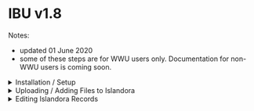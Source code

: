 # IBU v1.8

Notes:
- updated 01 June 2020
- some of these steps are for WWU users only.  Documentation for non-WWU users is coming soon.

<details>
<summary>Installation / Setup</summary>

- [ ] download from https://mabel.wwu.edu/ibu
- [ ] connect to VPN (remotevpn.wwu.edu or securevpn.wwu.edu)
- [ ] double-click the setup file
- [ ] if you encounter a warning/error screen:
    - macOS
        - if you see an "Unidentified publisher" message, cancel and right-click on the icon and click "Open".
    - Windows
        - if you see something like "Windows protected your PC".  Click "More Info" and then "Run Anyway" to proceed. 
        - ![Windows screenshot](https://bytebucket.org/wwulibraries/islandora-batch-uploader/raw/59aba294afec7ac78c2b6e43b3b7e36d6820e67a/static/windows-protected.png)
- configuration / setup ('gear' icon lower left corner)
    - if @ WWU, click the "Use Default Values" button
    - add the API keys you were given
    - click on the Eye (icon) in the top-right corner to see the hidden values
    - enter your email address, username and password and try to login
        - if you encounter a problem, close IBU and make sure you're connected to the VPN (if you are off-campus, using WiFi, or using IBU inside of a virtual machine) and then try again.
    ![config screen](https://github.com/davidbasswwu/IBU_Documentation/blob/master/img/00-configuration.png)
</details>

<details>
<summary>Uploading / Adding Files to Islandora</summary>

- Initial Page
    ![welcome screen](https://github.com/davidbasswwu/IBU_Documentation/blob/master/img/01-welcome.png)
    - Select "Owner"
        - Which organization on campus "owns" this file?  Who was it commissioned for?
    - Choose or create "Target Collection"
        - Nerd alert: this is not a true Islandora Collection; it's a virtual collection created using Drupal Taxonomies and Views.
    - Note: you will not be able to change the Owner or Target Collection on the next screen (Batch Description), but you can change the Target Collection on the Details screen (the last step of the process).
    - Access (Public or Restricted)
        - Please choose Public whenever possible.  Only Public view configurations are currently available on the Mabel website (as of May 2020).
    - Facial Recognition option
        - Note: if checked, IBU uses Clarifai to attempt to find faces in each photo, and will also try to suggest the name of the person in the event they've been tagged before.  All of that will be visible on the last (Details) page, but will not appear on the next screen.
    - Drag and drop files to begin upload process
    - Notes:
        - Start with small batches, and work your way to larger batches to make sure things are working first.
        - Make sure you have the files to upload on your local device (not a remote/network drive)
        - You should hear a "finger pop" when all of the files have been uploaded and ingested.
        - File formats processed by MABEL
            - Tested in IBU
                - tif
                - tiff
                - jpeg
                - jpg
                - png
                - pdf 
                - mp4
                - mov
                    - note: IBU converts .mov files to .mp4 to make them web-friendly, so additional processing time will be required.
            - Not yet tested in IBU
                - gif
                - mp3
                - jp2 
                - oga
                - ogg
                - flac
                - wav
                - m4v
                - mkv
                - mpeg
                - mpe
                - mpg
                - qt
                - ogv
            - Format-specific notes:
                - Still Images
                    - Please use the highest-quality (largest resolution) version you have.  Web-friendly thumbnails will be automatically generated.  Low-resolution files will generate a warning as shown in the following screenshot: [](https://d.pr/i/YiRuY2) 
                    - Recommended format: TIF
                        - .tiff files use the large-image viewer in MABEL, which has zoom and pan, and will eventually offer other features such as a tour/exhibit feature.
                    - Tiff and JPG formats can store GPS metadata, and that will be shown the the Details page if it exists.
                    - IBU features only available to this format are indicated below by "*img"
                - Video
                    - IBU features only available to this format are indicated below by "*vid"
                - PDF
                    - IBU features only available to this format are indicated below by "*pdf"
- Batch Description (Summary mode)
    - nothing is required in this interface, although it will save you time in the next screen if any of the values are the same for all files.
    - notice "Uploaded %" and "Ingest %".  Ideally, wait until both are at 100% before proceeding.
    - check the "Auto Increment" field to add consecutive numbers after each title (Test 1, Test 2, etc...).  
    - Adjust the "Tag Filter" percentage to show/hide Clarifai concepts
    - Adjust the "Group" slider to cluster images based on their similarity
        - if you see a yellow warning, that means that some of the thumbnails are not show.  Adjust the slider until they all appear.
    - Adjust the "Zoom" slider to make the thumbnails larger or smaller
    - failed ingest/upload > retry
    - TODO
        - remove file (email receipt for which ones)
- Detail Mode
    - required fields (indicated by a *)
        - Title
        - Release Form
        - at least one "tag" of any kind
    - "copy" icons/buttons/feature
        - copy
        - force copy
    - Release Notes
        - optional, internal (non-public) note about the permissions or release form.  You might consider adding the URL or the location of the signed release form here.
    - Title and Abstract > Suggested Captions
        - come from 3 sources:
            - the filename (stripped of some characters)
            - Microsoft AI (photos only)
            - Date Created (if defined, tries to find matches in the University calendar)
    - WWU Places
        - if you do not see any checkboxes, click the Eyecon to show more.  Click a place to confirm that the photo represents it, which will add a tag to the metadata, and also train the AI system to identify it automatically in the future.
    - People
        - if you checked the "Facial Recognition" box on the Welcome screen, you may see up to 5 faces listed here.  Choose or enter the name if you want to train it.  If you do not want to use Facial Recognition, you can always add the names to the Abstract, Title or "Add Your Own Tags".
    - Duplicate detection (v1.8)
        - if IBU can find a duplicate in MABEL, you will see a warning here.  To avoid duplicating the file, just click the Trash icon (lower-right corner) to remove this file from IBU.
        - It only finds "public" files
        - TODO: add a slider to adjust the sensitivity of the matching process. 
    - Notes:
        - you can click "Back", but be aware that anything you do on the previous (Batch summary) page may overwrite what you did on the Details page, so use this with caution.

</details>  

<details>
<summary>Editing Islandora Records</summary>

- Enter IDs of records to edit
- edit each record as you normally would
- known issues (v1.8):
    - you cannot change the "Owner"
    - you can change the "Target Collection", but you cannot add one from this screen (yet) 
    - the copy/force copy feature has not been added to the "Target Collection" field yet.
- Publish, and look for the email receipt (check Clutter/Junk folders)